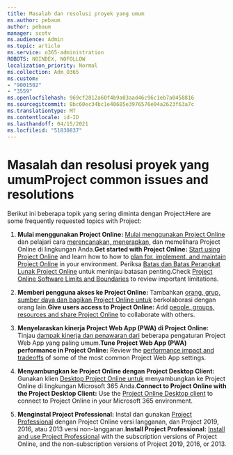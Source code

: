```yaml
---
title: Masalah dan resolusi proyek yang umum
ms.author: pebaum
author: pebaum
manager: scotv
ms.audience: Admin
ms.topic: article
ms.service: o365-administration
ROBOTS: NOINDEX, NOFOLLOW
localization_priority: Normal
ms.collection: Adm_O365
ms.custom:
- "9001502"
- "3559"
ms.openlocfilehash: 969cf2812a60f4b9a03aad46c96c1eb7a0458816
ms.sourcegitcommit: 8bc60ec34bc1e40685e3976576e04a2623f63a7c
ms.translationtype: MT
ms.contentlocale: id-ID
ms.lasthandoff: 04/15/2021
ms.locfileid: "51830837"
---
```

# <a name="project-common-issues-and-resolutions"></a><span data-ttu-id="45486-102">Masalah dan resolusi proyek yang umum</span><span class="sxs-lookup"><span data-stu-id="45486-102">Project common issues and resolutions</span></span>

<span data-ttu-id="45486-103">Berikut ini beberapa topik yang sering diminta dengan Project:</span><span class="sxs-lookup"><span data-stu-id="45486-103">Here are some frequently requested topics with Project:</span></span>

1. <span data-ttu-id="45486-104">**Mulai menggunakan Project Online:**  [Mulai menggunakan Project Online](https://docs.microsoft.com/ProjectOnline/get-started-with-project-online) dan pelajari cara [merencanakan, menerapkan,](https://docs.microsoft.com/projectonline/project-online) dan memelihara Project Online di lingkungan Anda.</span><span class="sxs-lookup"><span data-stu-id="45486-104">**Get started with Project Online:**  [Start using Project Online](https://docs.microsoft.com/ProjectOnline/get-started-with-project-online) and learn how to how to [plan for, implement, and maintain Project Online](https://docs.microsoft.com/projectonline/project-online) in your environment.</span></span> <span data-ttu-id="45486-105">Periksa [Batas dan Batas Perangkat Lunak Project Online](https://docs.microsoft.com/ProjectOnline/project-online-software-boundaries-and-limits) untuk meninjau batasan penting.</span><span class="sxs-lookup"><span data-stu-id="45486-105">Check [Project Online Software Limits and Boundaries](https://docs.microsoft.com/ProjectOnline/project-online-software-boundaries-and-limits) to review important limitations.</span></span>

2. <span data-ttu-id="45486-106">**Memberi pengguna akses ke Project Online:** Tambahkan [orang, grup, sumber daya dan bagikan Project Online untuk](https://docs.microsoft.com/projectonline/step-2-add-people-to-project-online) berkolaborasi dengan orang lain.</span><span class="sxs-lookup"><span data-stu-id="45486-106">**Give users access to Project Online:** Add [people, groups, resources and share Project Online](https://docs.microsoft.com/projectonline/step-2-add-people-to-project-online) to collaborate with others.</span></span> 

3. <span data-ttu-id="45486-107">**Menyelaraskan kinerja Project Web App (PWA) di Project Online:** Tinjau [dampak kinerja dan penawaran dari](https://docs.microsoft.com/projectonline/tune-project-online-performance) beberapa pengaturan Project Web App yang paling umum.</span><span class="sxs-lookup"><span data-stu-id="45486-107">**Tune Project Web App (PWA) performance in Project Online:** Review the [performance impact and tradeoffs](https://docs.microsoft.com/projectonline/tune-project-online-performance) of some of the most common Project Web App settings.</span></span>

4. <span data-ttu-id="45486-108">**Menyambungkan ke Project Online dengan Project Desktop Client:** Gunakan klien [Desktop Project Online untuk](https://docs.microsoft.com/projectonline/connect-to-project-online-with-the-project-online-desktop-client) menyambungkan ke Project Online di lingkungan Microsoft 365 Anda.</span><span class="sxs-lookup"><span data-stu-id="45486-108">**Connect to Project Online with the Project Desktop Client:** Use the [Project Online Desktop client](https://docs.microsoft.com/projectonline/connect-to-project-online-with-the-project-online-desktop-client) to connect to Project Online in your Microsoft 365 environment.</span></span> 

5. <span data-ttu-id="45486-109">**Menginstal Project Professional:** Instal dan gunakan [Project Professional](https://support.office.com/article/install-project-7059249b-d9fe-4d61-ab96-5c5bf435f281) dengan Project Online versi langganan, dan Project 2019, 2016, atau 2013 versi non-langganan.</span><span class="sxs-lookup"><span data-stu-id="45486-109">**Install Project Professional:** [Install and use Project Professional](https://support.office.com/article/install-project-7059249b-d9fe-4d61-ab96-5c5bf435f281) with the subscription versions of Project Online, and the non-subscription versions of Project 2019, 2016, or 2013.</span></span>

